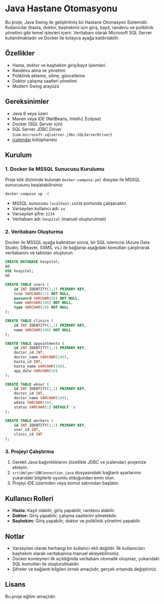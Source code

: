 # Java Hastane Otomasyonu

Bu proje, Java Swing ile geliştirilmiş bir Hastane Otomasyon Sistemidir. Kullanıcılar (hasta, doktor, başhekim) için giriş, kayıt, randevu ve poliklinik yönetimi gibi temel işlevleri içerir. Veritabanı olarak Microsoft SQL Server kullanılmaktadır ve Docker ile kolayca ayağa kaldırılabilir.

## Özellikler

- Hasta, doktor ve başhekim giriş/kayıt işlemleri
- Randevu alma ve yönetimi
- Poliklinik ekleme, silme, güncelleme
- Doktor çalışma saatleri yönetimi
- Modern Swing arayüzü

## Gereksinimler

- Java 8 veya üzeri
- Maven veya IDE (NetBeans, IntelliJ, Eclipse)
- Docker (SQL Server için)
- SQL Server JDBC Driver (`com.microsoft.sqlserver.jdbc.SQLServerDriver`)
- [jcalendar](https://toedter.com/jcalendar/) kütüphanesi

## Kurulum

### 1. Docker ile MSSQL Sunucusu Kurulumu

Proje kök dizininde bulunan `docker-compose.yml` dosyası ile MSSQL sunucusunu başlatabilirsiniz:

```sh
docker-compose up -d
```

- MSSQL sunucusu `localhost:14330` portunda çalışacaktır.
- Varsayılan kullanıcı adı: `sa`
- Varsayılan şifre: `1234`
- Veritabanı adı: `hospital` (manuel oluşturulmalı)

### 2. Veritabanı Oluşturma

Docker ile MSSQL ayağa kalktıktan sonra, bir SQL istemcisi (Azure Data Studio, DBeaver, SSMS, vs.) ile bağlanıp aşağıdaki komutları çalıştırarak veritabanını ve tabloları oluşturun:

```sql
CREATE DATABASE hospital;
GO
USE hospital;
GO

CREATE TABLE users (
    id INT IDENTITY(1,1) PRIMARY KEY,
    tcno VARCHAR(11) NOT NULL,
    password VARCHAR(50) NOT NULL,
    name VARCHAR(100) NOT NULL,
    type VARCHAR(20) NOT NULL
);

CREATE TABLE clinics (
    id INT IDENTITY(1,1) PRIMARY KEY,
    name VARCHAR(100) NOT NULL
);

CREATE TABLE appointments (
    id INT IDENTITY(1,1) PRIMARY KEY,
    doctor_id INT,
    doctor_name VARCHAR(100),
    hasta_id INT,
    hasta_name VARCHAR(100),
    app_date VARCHAR(50)
);

CREATE TABLE whour (
    id INT IDENTITY(1,1) PRIMARY KEY,
    doctor_id INT,
    doctor_name VARCHAR(100),
    wdate VARCHAR(50),
    status VARCHAR(1) DEFAULT 'a'
);

CREATE TABLE workers (
    id INT IDENTITY(1,1) PRIMARY KEY,
    user_id INT,
    clinic_id INT
);
```

### 3. Projeyi Çalıştırma

1. Gerekli Java bağımlılıklarını (özellikle JDBC ve jcalendar) projenize ekleyin.
2. `src\Helper\DBConnection.java` dosyasındaki bağlantı ayarlarının yukarıdaki bilgilerle uyumlu olduğundan emin olun.
3. Projeyi IDE üzerinden veya komut satırından başlatın.

## Kullanıcı Rolleri

- **Hasta:** Kayıt olabilir, giriş yapabilir, randevu alabilir.
- **Doktor:** Giriş yapabilir, çalışma saatlerini yönetebilir.
- **Başhekim:** Giriş yapabilir, doktor ve poliklinik yönetimi yapabilir.

## Notlar

- Varsayılan olarak herhangi bir kullanıcı ekli değildir. İlk kullanıcıları başhekim olarak veritabanına manuel ekleyebilirsiniz.
- Docker konteyneri ilk açıldığında veritabanı otomatik oluşmaz, yukarıdaki SQL komutları ile oluşturulmalıdır.
- Şifreler ve bağlantı bilgileri örnek amaçlıdır, gerçek ortamda değiştiriniz.

## Lisans

Bu proje eğitim amaçlıdır.
